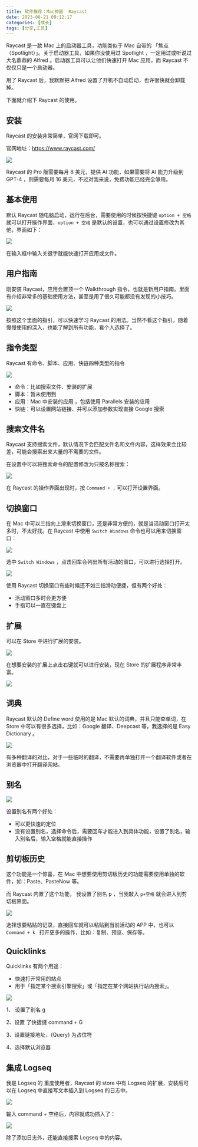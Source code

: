 ```yaml
---
title: 软件推荐：Mac神器  Raycast
date: 2023-08-21 09:12:17
categories: [成长]
tags: [分享,工具]
---
```


Raycast 是一款 Mac 上的启动器工具，功能类似于 Mac 自带的 「焦点（Spotlight）」。关于启动器工具，如果你没使用过 Spotlight ，一定用过或听说过大名鼎鼎的  Alfred 。启动器工具可以让他们快速打开  Mac  应用，而 Raycast 不仅仅只是一个启动器。

<!--more-->

用了 Raycast 后，我默默把 Alfred 设置了开机不自动启动，也许很快就会卸载掉。

下面就介绍下 Raycast 的使用。

## 安装

Raycast 的安装非常简单，官网下载即可。

官网地址：https://www.raycast.com/

![](https://cdn.jsdelivr.net/gh/oec2003/hblog-images/img/202308202127374.webp)

Raycast 的  Pro  版需要每月  8  美元，提供  AI  功能，如果需要将  AI  能力升级到  GPT-4 ，则需要每月 16  美元，不过对我来说，免费功能已经完全够用。

## 基本使用

默认 Raycast 随电脑启动，运行在后台，需要使用的时候按快捷键 `option + 空格` 就可以打开操作界面，`option + 空格` 是默认的设置，也可以通过设置修改为其他，界面如下：

![](https://cdn.jsdelivr.net/gh/oec2003/hblog-images/img/202308202127207.webp)

在输入框中输入关键字就能快速打开应用或文件。

## 用户指南

刚安装 Raycast，应用会置顶一个 Walkthrough 指令，也就是新用户指南。里面有介绍非常多的基础使用方法，甚至是用了很久可能都没有发现的小技巧。

![](https://cdn.jsdelivr.net/gh/oec2003/hblog-images/img/202308202127509.webp)

按照这个里面的指引，可以快速学习 Raycast 的用法。当然不看这个指引，随着慢慢使用的深入，也能了解到所有功能，看个人选择了。

## 指令类型

Raycast 有命令、脚本、应用、快链四种类型的指令

![](https://cdn.jsdelivr.net/gh/oec2003/hblog-images/img/202308202127879.webp)

* 命令：比如搜索文件、安装的扩展
* 脚本：暂未使用到
* 应用：Mac 中安装的应用 ，包括使用 Parallels 安装的应用
* 快链：可以设置网站链接、并可以添加参数实现直接 Google 搜索

## 搜索文件名

Raycast 支持搜索文件，默认情况下会匹配文件名和文件内容，这样效果会比较差，可能会搜索出来大量的不需要的文件。

在设置中可以将搜索命令的配置修改为只按名称搜索：

![](https://cdn.jsdelivr.net/gh/oec2003/hblog-images/img/202308202126951.webp)

在 Raycast 的操作界面出现时，按 `Command + ,` 可以打开设置界面。

## 切换窗口

在 Mac 中可以三指向上滑来切换窗口，还是非常方便的，就是当活动窗口打开太多时，不太好找。在 Raycast 中使用 `Switch Windows` 命令也可以用来切换窗口：

![](https://cdn.jsdelivr.net/gh/oec2003/hblog-images/img/202308202126509.webp)

选中 `Switch Windows` ，点击回车会列出所有活动的窗口，可以进行选择打开。

![](https://cdn.jsdelivr.net/gh/oec2003/hblog-images/img/202308202126151.webp)

使用 Raycast 切换窗口有些时候还不如三指滑动便捷，但有两个好处：

* 活动窗口多时会更方便
* 手指可以一直在键盘上

## 扩展

可以在 Store 中进行扩展的安装。

![](https://cdn.jsdelivr.net/gh/oec2003/hblog-images/img/202308202126319.webp)

在想要安装的扩展上点击右键就可以进行安装，现在 Store 的扩展程序非常丰富。

![](https://cdn.jsdelivr.net/gh/oec2003/hblog-images/img/202308202126932.webp)

## 词典

Raycast 默认的 Define word 使用的是 Mac 默认的词典，并且只能查单词，在 Store 中可以有很多选择，比如：Google 翻译、Deepcast 等，我选择的是 Easy Dictionary 。

![](https://cdn.jsdelivr.net/gh/oec2003/hblog-images/img/202308202126544.webp)

有多种翻译的对比，对于一些临时的翻译，不需要再单独打开一个翻译软件或者在浏览器中打开翻译网站。

## 别名

![](https://cdn.jsdelivr.net/gh/oec2003/hblog-images/img/202308202126234.webp)

设置别名有两个好处：

* 可以更快速的定位
* 没有设置别名，选择命令后，需要回车才能进入到具体功能，设置了别名，输入别名后，输入空格就能直接操作

## 剪切板历史

这个功能是一个惊喜，在 Mac 中想要使用剪切板历史的功能需要使用单独的软件，如：Paste、PasteNow 等。

而 Raycast 内置了这个功能， 我设置了别名 p ，当我敲入 `p+空格` 就会进入到剪切板界面。

![](https://cdn.jsdelivr.net/gh/oec2003/hblog-images/img/202308202126895.webp)

选择想要粘贴的记录，直接回车就可以粘贴到当前活动的 APP  中，也可以  `Command + k ` 打开更多的操作，比如：复制、预览、保存等。

## Quicklinks

Quicklinks 有两个用途：

* 快速打开常用的站点
* 用于「指定某个搜索引擎搜索」或「指定在某个网站执行站内搜索」。

![](https://cdn.jsdelivr.net/gh/oec2003/hblog-images/img/202308202126709.webp)

1、 设置了别名  g

2、设置 了快捷键  command + G

3、设置链接地址，{Query} 为占位符

4、选择默认浏览器

## 集成 Logseq

我是  Logseq  的 重度使用者，Raycast 的  store  中有  Logseq  的扩展，安装后可以在 Logseq 中直接写文本插入到  Logseq  的日志中。

![](https://cdn.jsdelivr.net/gh/oec2003/hblog-images/img/202308202126454.webp)

输入  command +  空格后，内容就成功插入了：

![](https://cdn.jsdelivr.net/gh/oec2003/hblog-images/img/202308202126394.webp)

除了添加日志外，还能直接搜索  Logseq  中的内容。
